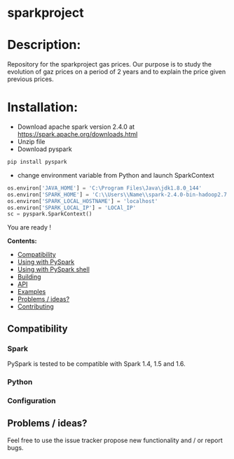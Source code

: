 # sparkproject

# Description: 
Repository for the sparkproject gas prices. Our purpose is to study the evolution of gaz prices on a period of 2 years and to explain the price given previous prices.

# Installation: 

- Download apache spark version 2.4.0 at https://spark.apache.org/downloads.html
- Unzip file
- Download pyspark
```bash
pip install pyspark
```
- change environment variable from Python and launch SparkContext
```python
os.environ['JAVA_HOME'] = 'C:\Program Files\Java\jdk1.8.0_144'
os.environ['SPARK_HOME'] = 'C:\\Users\\Name\\spark-2.4.0-bin-hadoop2.7'
os.environ['SPARK_LOCAL_HOSTNAME'] = 'localhost'
os.environ['SPARK_LOCAL_IP'] = 'LOCAl_IP'
sc = pyspark.SparkContext()
```

You are ready !

**Contents:**
* [Compatibility](#compatibility)
* [Using with PySpark](#using-with-pyspark)
* [Using with PySpark shell](#using-with-pyspark-shell)
* [Building](#building)
* [API](#api)
* [Examples](#examples)
* [Problems / ideas?](#problems--ideas)
* [Contributing](#contributing)



Compatibility
-------------

### Spark
PySpark is tested to be compatible with Spark 1.4, 1.5 and 1.6. 

### Python


### Configuration

Problems / ideas?
-----------------
Feel free to use the issue tracker propose new functionality and / or report bugs.


